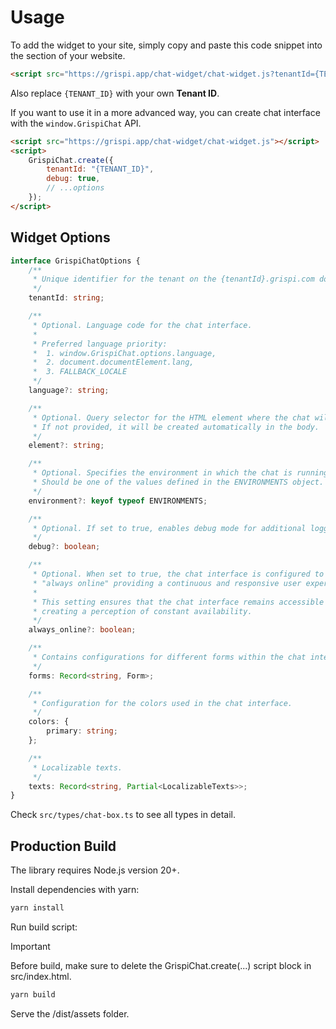 # Usage

To add the widget to your site, simply copy and paste this code snippet into the </body> section of your website.

```html
<script src="https://grispi.app/chat-widget/chat-widget.js?tenantId={TENANT_ID}&debug=true|false&environment=preprod"></script>
```

Also replace `{TENANT_ID}` with your own **Tenant ID**.

If you want to use it in a more advanced way, you can create chat interface with the `window.GrispiChat` API.

```html
<script src="https://grispi.app/chat-widget/chat-widget.js"></script>
<script>
    GrispiChat.create({
        tenantId: "{TENANT_ID}",
        debug: true,
        // ...options
    });
</script>
```

## Widget Options

```typescript
interface GrispiChatOptions {
    /**
     * Unique identifier for the tenant on the {tenantId}.grispi.com domain.
     */
    tenantId: string;

    /**
     * Optional. Language code for the chat interface.
     *
     * Preferred language priority:
     *  1. window.GrispiChat.options.language,
     *  2. document.documentElement.lang,
     *  3. FALLBACK_LOCALE
     */
    language?: string;

    /**
     * Optional. Query selector for the HTML element where the chat will be mounted.
     * If not provided, it will be created automatically in the body.
     */
    element?: string;

    /**
     * Optional. Specifies the environment in which the chat is running.
     * Should be one of the values defined in the ENVIRONMENTS object.
     */
    environment?: keyof typeof ENVIRONMENTS;

    /**
     * Optional. If set to true, enables debug mode for additional logging and debugging information.
     */
    debug?: boolean;

    /**
     * Optional. When set to true, the chat interface is configured to appear
     * "always online" providing a continuous and responsive user experience.
     *
     * This setting ensures that the chat interface remains accessible to users at all times,
     * creating a perception of constant availability.
     */
    always_online?: boolean;

    /**
     * Contains configurations for different forms within the chat interface.
     */
    forms: Record<string, Form>;

    /**
     * Configuration for the colors used in the chat interface.
     */
    colors: {
        primary: string;
    };

    /**
     * Localizable texts.
     */
    texts: Record<string, Partial<LocalizableTexts>>;
}
```

Check `src/types/chat-box.ts` to see all types in detail.

## Production Build

The library requires Node.js version 20+.

Install dependencies with yarn:

```sh
yarn install
```

Run build script:

> [!IMPORTANT]  
> Before build, make sure to delete the GrispiChat.create(...) script block in src/index.html.

```sh
yarn build
```

Serve the /dist/assets folder.
